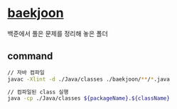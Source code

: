 # [baekjoon](https://www.acmicpc.net)

백준에서 풀은 문제를 정리해 놓은 폴더

## command

```sh
// 자바 컴파일
javac -Xlint -d ./Java/classes ./baekjoon/**/*.java

// 컴파일된 class 실행
java -cp ./Java/classes ${packageName}.${className}
```
